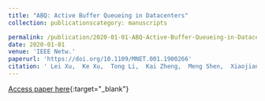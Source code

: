 ```yaml
---
title: "ABQ: Active Buffer Queueing in Datacenters"
collection: publicationscategory: manuscripts

permalink: /publication/2020-01-01-ABQ-Active-Buffer-Queueing-in-Datacenters
date: 2020-01-01
venue: 'IEEE Netw.'
paperurl: 'https://doi.org/10.1109/MNET.001.1900266'
citation: ' Lei Xu,  Ke Xu,  Tong Li,  Kai Zheng,  Meng Shen,  Xiaojiang Du,  Xinle Du, &quot;ABQ: Active Buffer Queueing in Datacenters.&quot; IEEE Netw., 2020.'
---
```

[Access paper here](https://doi.org/10.1109/MNET.001.1900266){:target="_blank"}
